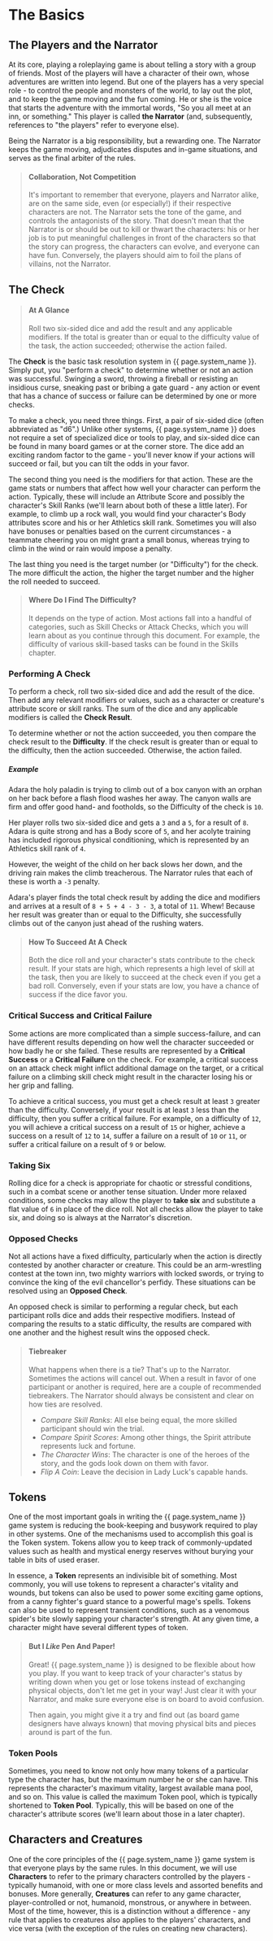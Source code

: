 # <a name="the-basics"></a> The Basics

## The Players and the Narrator

At its core, playing a roleplaying game is about telling a story with a group of friends. Most of the players will have a character of their own, whose adventures are written into legend. But one of the players has a very special role - to control the people and monsters of the world, to lay out the plot, and to keep the game moving and the fun coming. He or she is the voice that starts the adventure with the immortal words, "So you all meet at an inn, or something." This player is called **the Narrator** (and, subsequently, references to "the players" refer to everyone else).

Being the Narrator is a big responsibility, but a rewarding one. The Narrator keeps the game moving, adjudicates disputes and in-game situations, and serves as the final arbiter of the rules.

> #### Collaboration, Not Competition
>
> It's important to remember that everyone, players and Narrator alike, are on the same side, even (or especially!) if their respective characters are not. The Narrator sets the tone of the game, and controls the antagonists of the story. That doesn't mean that the Narrator is or should be out to kill or thwart the characters: his or her job is to put meaningful challenges in front of the characters so that the story can progress, the characters can evolve, and everyone can have fun. Conversely, the players should aim to foil the plans of villains, not the Narrator.

## <a name="the-check"></a> The Check

> #### At A Glance
>
> Roll two six-sided dice and add the result and any applicable modifiers. If the total is greater than or equal to the difficulty value of the task, the action succeeded; otherwise the action failed.

The **Check** is the basic task resolution system in {{ page.system_name }}. Simply put, you "perform a check" to determine whether or not an action was successful. Swinging a sword, throwing a fireball or resisting an insidious curse, sneaking past or bribing a gate guard - any action or event that has a chance of success or failure can be determined by one or more checks.

To make a check, you need three things. First, a pair of six-sided dice (often abbreviated as "d6".) Unlike other systems, {{ page.system_name }} does not require a set of specialized dice or tools to play, and six-sided dice can be found in many board games or at the corner store. The dice add an exciting random factor to the game - you'll never know if your actions will succeed or fail, but you can tilt the odds in your favor.

The second thing you need is the modifiers for that action. These are the game stats or numbers that affect how well your character can perform the action. Typically, these will include an Attribute Score and possibly the character's Skill Ranks (we'll learn about both of these a little later). For example, to climb up a rock wall, you would find your character's Body attributes score and his or her Athletics skill rank. Sometimes you will also have bonuses or penalties based on the current circumstances - a teammate cheering you on might grant a small bonus, whereas trying to climb in the wind or rain would impose a penalty.

The last thing you need is the target number (or "Difficulty") for the check. The more difficult the action, the higher the target number and the higher the roll needed to succeed.

> #### Where Do I Find The Difficulty?
>
> It depends on the type of action. Most actions fall into a handful of categories, such as Skill Checks or Attack Checks, which you will learn about as you continue through this document. For example, the difficulty of various skill-based tasks can be found in the Skills chapter.

### Performing A Check

To perform a check, roll two six-sided dice and add the result of the dice. Then add any relevant modifiers or values, such as a character or creature's attribute score or skill ranks. The sum of the dice and any applicable modifiers is called the **Check Result**.

To determine whether or not the action succeeded, you then compare the check result to the **Difficulty**. If the check result is greater than or equal to the difficulty, then the action succeeded. Otherwise, the action failed.

##### *Example*

Adara the holy paladin is trying to climb out of a box canyon with an orphan on her back before a flash flood washes her away. The canyon walls are firm and offer good hand- and footholds, so the Difficulty of the check is `10`.

Her player rolls two six-sided dice and gets a `3` and a `5`, for a result of `8`. Adara is quite strong and has a Body score of `5`, and her acolyte training has included rigorous physical conditioning, which is represented by an Athletics skill rank of `4`.

However, the weight of the child on her back slows her down, and the driving rain makes the climb treacherous. The Narrator rules that each of these is worth a `-3` penalty.

Adara's player finds the total check result by adding the dice and modifiers and arrives at a result of `8 + 5 + 4 - 3 - 3`, a total of `11`. Whew! Because her result was greater than or equal to the Difficulty, she successfully climbs out of the canyon just ahead of the rushing waters.

> #### How To Succeed At A Check
>
> Both the dice roll and your character's stats contribute to the check result. If your stats are high, which represents a high level of skill at the task, then you are likely to succeed at the check even if you get a bad roll. Conversely, even if your stats are low, you have a chance of success if the dice favor you.

### Critical Success and Critical Failure

Some actions are more complicated than a simple success-failure, and can have different results depending on how well the character succeeded or how badly he or she failed. These results are represented by a **Critical Success** or a **Critical Failure** on the check. For example, a critical success on an attack check might inflict additional damage on the target, or a critical failure on a climbing skill check might result in the character losing his or her grip and falling.

To achieve a critical success, you must get a check result at least `3` greater than the difficulty. Conversely, if your result is at least `3` less than the difficulty, then you suffer a critical failure. For example, on a difficulty of `12`, you will achieve a critical success on a result of `15` or higher, achieve a success on a result of `12` to `14`, suffer a failure on a result of `10` or `11`, or suffer a critical failure on a result of `9` or below.

### Taking Six

Rolling dice for a check is appropriate for chaotic or stressful conditions, such in a combat scene or another tense situation. Under more relaxed conditions, some checks may allow the player to **take six** and substitute a flat value of `6` in place of the dice roll. Not all checks allow the player to take six, and doing so is always at the Narrator's discretion.

### Opposed Checks

Not all actions have a fixed difficulty, particularly when the action is directly contested by another character or creature. This could be an arm-wrestling contest at the town inn, two mighty warriors with locked swords, or trying to convince the king of the evil chancellor's perfidy. These situations can be resolved using an **Opposed Check**.

An opposed check is similar to performing a regular check, but each participant rolls dice and adds their respective modifiers. Instead of comparing the results to a static difficulty, the results are compared with one another and the highest result wins the opposed check.

> #### Tiebreaker
>
> What happens when there is a tie? That's up to the Narrator. Sometimes the actions will cancel out. When a result in favor of one participant or another is required, here are a couple of recommended tiebreakers. The Narrator should always be consistent and clear on how ties are resolved.
>
> - *Compare Skill Ranks*: All else being equal, the more skilled participant should win the trial.
> - *Compare Spirit Scores*: Among other things, the Spirit attribute represents luck and fortune.
> - *The Character Wins*: The character is one of the heroes of the story, and the gods look down on them with favor.
> - *Flip A Coin*: Leave the decision in Lady Luck's capable hands.

## <a name="tokens"></a> Tokens

One of the most important goals in writing the {{ page.system_name }} game system is reducing the book-keeping and busywork required to play in other systems. One of the mechanisms used to accomplish this goal is the Token system. Tokens allow you to keep track of commonly-updated values such as health and mystical energy reserves without burying your table in bits of used eraser.

In essence, a **Token** represents an indivisible bit of something. Most commonly, you will use tokens to represent a character's vitality and wounds, but tokens can also be used to power some exciting game options, from a canny fighter's guard stance to a powerful mage's spells. Tokens can also be used to represent transient conditions, such as a venomous spider's bite slowly sapping your character's strength. At any given time, a character might have several different types of token.

> #### But I *Like* Pen And Paper!
>
> Great! {{ page.system_name }} is designed to be flexible about how you play. If you want to keep track of your character's status by writing down when you get or lose tokens instead of exchanging physical objects, don't let me get in your way! Just clear it with your Narrator, and make sure everyone else is on board to avoid confusion.
>
> Then again, you might give it a try and find out (as board game designers have always known) that moving physical bits and pieces around is part of the fun.

### Token Pools

Sometimes, you need to know not only how many tokens of a particular type the character has, but the maximum number he or she can have. This represents the character's maximum vitality, largest available mana pool, and so on. This value is called the maximum Token pool, which is typically shortened to **Token Pool**. Typically, this will be based on one of the character's attribute scores (we'll learn about those in a later chapter).

## Characters and Creatures

One of the core principles of the {{ page.system_name }} game system is that everyone plays by the same rules. In this document, we will use **Characters** to refer to the primary characters controlled by the players - typically humanoid, with one or more class levels and assorted benefits and bonuses. More generally, **Creatures** can refer to any game character, player-controlled or not, humanoid, monstrous, or anywhere in between. Most of the time, however, this is a distinction without a difference - any rule that applies to creatures also applies to the players' characters, and vice versa (with the exception of the rules on creating new characters).
